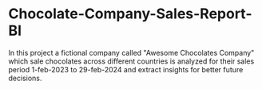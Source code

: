 # Chocolate-Company-Sales-Report-BI
In this project a fictional company called "Awesome Chocolates Company" which sale chocolates across different countries is analyzed for their sales period 1-feb-2023 to 29-feb-2024 and extract insights for better future decisions.
